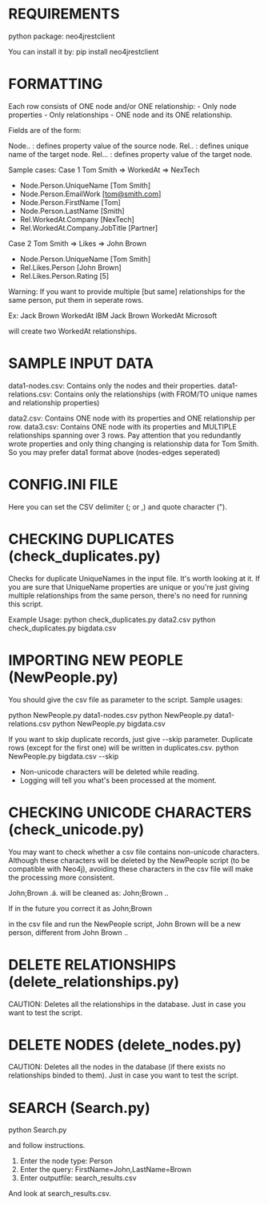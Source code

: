 REQUIREMENTS
==============

python package: neo4jrestclient

You can install it by:
    pip install neo4jrestclient

FORMATTING
================================

Each row consists of ONE node and/or ONE relationship:
    - Only node properties
    - Only relationships
    - ONE node and its ONE relationship.

Fields are of the form:

Node.<NODELABEL>.<PROPERTYNAME>             : defines property value of the source node.
Rel.<RELLABEL>.<TARGETLABEL>                : defines unique name of the target node.
Rel.<RELLABEL>.<TARGETLABEL>.<RELPROPERTY>  : defines property value of the target node.


Sample cases:
Case 1
Tom Smith => WorkedAt => NexTech

- Node.Person.UniqueName [Tom Smith]
- Node.Person.EmailWork [tom@smith.com]
- Node.Person.FirstName [Tom]
- Node.Person.LastName [Smith]
- Rel.WorkedAt.Company [NexTech]
- Rel.WorkedAt.Company.JobTitle [Partner]

Case 2
Tom Smith => Likes => John Brown
- Node.Person.UniqueName [Tom Smith]
- Rel.Likes.Person  [John Brown]
- Rel.Likes.Person.Rating [5]


Warning: If you want to provide multiple [but same] relationships for the same person, put them in seperate rows.

Ex:
Jack Brown WorkedAt IBM
Jack Brown WorkedAt Microsoft

will create two WorkedAt relationships.


SAMPLE INPUT DATA
========================
data1-nodes.csv: Contains only the nodes and their properties.
data1-relations.csv: Contains only the relationships (with FROM/TO unique names and relationship properties)

data2.csv: Contains ONE node with its properties and ONE relationship per row.
data3.csv: Contains ONE node with its properties and MULTIPLE relationships spanning over 3 rows. Pay attention that
you redundantly wrote properties and only thing changing is relationship data for Tom Smith.
So you may prefer data1 format above (nodes-edges seperated)

CONFIG.INI FILE
==========================
Here you can set the CSV delimiter (; or ,) and quote character (").


CHECKING DUPLICATES (check_duplicates.py)
=========================================
Checks for duplicate UniqueNames in the input file. It's worth looking at it.
If you are sure that UniqueName properties are unique or you're just giving multiple relationships from the same person,
there's no need for running this script.

Example Usage:
python check_duplicates.py data2.csv
python check_duplicates.py bigdata.csv


IMPORTING NEW PEOPLE (NewPeople.py)
==============================
You should give the csv file as parameter to the script. Sample usages:

python NewPeople.py data1-nodes.csv
python NewPeople.py data1-relations.csv
python NewPeople.py bigdata.csv

If you want to skip duplicate records, just give --skip parameter. Duplicate rows (except for the first one) will be written in duplicates.csv.
python NewPeople.py bigdata.csv --skip

* Non-unicode characters will be deleted while reading.
* Logging will tell you what's been processed at the moment.


CHECKING UNICODE CHARACTERS (check_unicode.py)
===============================
You may want to check whether a csv file contains non-unicode characters. Although these characters will be deleted
by the NewPeople script (to be compatible with Neo4j), avoiding these characters in the csv file will make the
processing more consistent.

John;Brown .á.
will be cleaned as:
John;Brown ..

If in the future you correct it as
John;Brown

in the csv file and run the NewPeople script, John Brown will be a new person, different from John Brown ..


DELETE RELATIONSHIPS (delete_relationships.py)
======================
CAUTION: Deletes all the relationships in the database.
Just in case you want to test the script.

DELETE NODES (delete_nodes.py)
======================
CAUTION: Deletes all the nodes in the database (if there exists no relationships binded to them).
Just in case you want to test the script.


SEARCH (Search.py)
=====================
python Search.py

and follow instructions.
1) Enter the node type: Person
2) Enter the query: FirstName=John,LastName=Brown
3) Enter outputfile: search_results.csv

And look at search_results.csv.